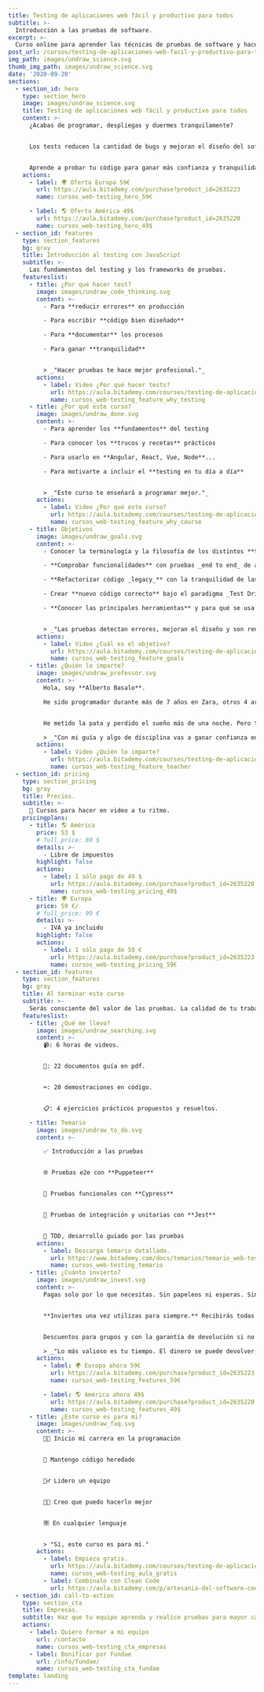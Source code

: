 ```yaml
---
title: Testing de aplicaciones web fácil y productivo para todos
subtitle: >-
  Introducción a las pruebas de software.
excerpt: >-
  Curso online para aprender las técnicas de pruebas de software y hacer testing fácil y rentable.
post_url: /cursos/testing-de-aplicaciones-web-facil-y-productivo-para-todos/
img_path: images/undraw_science.svg
thumb_img_path: images/undraw_science.svg
date: '2020-09-20'
sections:
  - section_id: hero
    type: section_hero
    image: images/undraw_science.svg
    title: Testing de aplicaciones web fácil y productivo para todos
    content: >-
      ¿Acabas de programar, despliegas y duermes tranquilamente?


      Los tests reducen la cantidad de bugs y mejoran el diseño del software.


      Aprende a probar tu código para ganar más confianza y tranquilidad.
    actions:
      - label: 🌍 Oferta Europa 59€
        url: https://aula.bitademy.com/purchase?product_id=2635223
        name: cursos_web-testing_hero_59€

      - label: 🌎 Oferta América 49$
        url: https://aula.bitademy.com/purchase?product_id=2635220
        name: cursos_web-testing_hero_49$
  - section_id: features
    type: section_features
    bg: gray
    title: Introducción al testing con JavaScript
    subtitle: >-
      Las fundamentos del testing y los frameworks de pruebas.
    featureslist:
      - title: ¿Por qué hacer test?
        image: images/undraw_code_thinking.svg
        content: >-
          - Para **reducir errores** en producción

          - Para escribir **código bien diseñado**

          - Para **documentar** los procesos

          - Para ganar **tranquilidad**


          > _"Hacer pruebas te hace mejor profesional."_
        actions:
          - label: Video ¿Por qué hacer tests?
            url: https://aula.bitademy.com/courses/testing-de-aplicaciones-web-facil-y-productivo-para-todos/lectures/21502622
            name: cursos_web-testing_feature_why_testing
      - title: ¿Por qué este curso?
        image: images/undraw_done.svg
        content: >-
          - Para aprender los **fundamentos** del testing

          - Para conocer los **trucos y recetas** prácticos

          - Para usarlo en **Angular, React, Vue, Node**...

          - Para motivarte a incluir el **testing en tu día a día**


          > _"Este curso te enseñará a programar mejor."_
        actions:
          - label: Video ¿Por qué este curso?
            url: https://aula.bitademy.com/courses/testing-de-aplicaciones-web-facil-y-productivo-para-todos/lectures/21502635
            name: cursos_web-testing_feature_why_course
      - title: Objetivos
        image: images/undraw_goals.svg
        content: >-
          - Conocer la terminología y la filosofía de los distintos **tipos de pruebas**.

          - **Comprobar funcionalidades** con pruebas _end to end_ de aplicaciones web.

          - **Refactorizar código _legacy_** con la tranquilidad de las pruebas unitarias y de integración.

          - Crear **nuevo código correcto** bajo el paradigma _Test Driven Development_.

          - **Conocer las principales herramientas** y para qué se usa cada una. _Puppeteer, Cypress y Jest._


          > _"Las pruebas detectan errores, mejoran el diseño y son rentables."_
        actions:
          - label: Video ¿Cuál es el objetivo?
            url: https://aula.bitademy.com/courses/testing-de-aplicaciones-web-facil-y-productivo-para-todos/lectures/18124744
            name: cursos_web-testing_feature_goals
      - title: ¿Quién lo imparte?
        image: images/undraw_professor.svg
        content: >-
          Hola, soy **Alberto Basalo**.

          He sido programador durante más de 7 años en Zara, otros 4 arquitecto de software para Tous y desde 2011 dirijo mi propia consultora. En total más de 20 años en la industria del software en grandes y pequeñas empresas.


          He metido la pata y perdido el sueño más de una noche. Pero también he aprendido que **las pruebas me permiten dormir tranquilo**.

          > _"Con mi guía y algo de disciplina vas a ganar confianza en tu desarrollo."_
        actions:
          - label: Video ¿Quién lo imparte?
            url: https://aula.bitademy.com/courses/testing-de-aplicaciones-web-facil-y-productivo-para-todos/lectures/18124745
            name: cursos_web-testing_feature_teacher
  - section_id: pricing
    type: section_pricing
    bg: gray
    title: Precios.
    subtitle: >-
      🏡 Cursos para hacer en video a tu ritmo.
    pricingplans:
      - title: 🌎 América
        price: 53 $
        # full_price: 89 $
        details: >-
          - Libre de impuestos
        highlight: false
        actions:
          - label: 1 sólo pago de 49 $
            url: https://aula.bitademy.com/purchase?product_id=2635220
            name: cursos_web-testing_pricing_49$
      - title: 🌍 Europa
        price: 59 €/
        # full_price: 99 €
        details: >-
          - IVA ya incluido
        highlight: false
        actions:
          - label: 1 sólo pago de 59 €
            url: https://aula.bitademy.com/purchase?product_id=2635223
            name: cursos_web-testing_pricing_59€
  - section_id: features
    type: section_features
    bg: gray
    title: Al terminar este curso
    subtitle: >-
      Serás consciente del valor de las pruebas. La calidad de tu trabajo va a mejorar y se reflejará en tu reconocimiento laboral y en tu confianza.
    featureslist:
      - title: ¿Qué me llevo?
        image: images/undraw_searching.svg
        content: >-
          📹: 6 horas de videos.


          📖: 22 documentos guía en pdf.


          ⌨: 20 demostraciones en código.


          📋: 4 ejercicios prácticos propuestos y resueltos.

      - title: Temario
        image: images/undraw_to_do.svg
        content: >-

          ✅ Introducción a las pruebas


          🌐 Pruebas e2e con **Puppeteer**


          🌲 Pruebas funcionales con **Cypress**


          🔬 Pruebas de integración y unitarias con **Jest**


          🧬 TDD, desarrollo guiado por las pruebas
        actions:
          - label: Descarga temario detallado.
            url: https://www.bitademy.com/docs/temarios/temario_web-testing.pdf
            name: cursos_web-testing_temario
      - title: ¿Cuánto invierto?
        image: images/undraw_invest.svg
        content: >-
          Pagas solo por lo que necesitas. Sin papeleos ni esperas. Sin ataduras ni suscripciones.


          **Inviertes una vez utilizas para siempre.** Recibirás todas las actualizaciones y novedades.


          Descuentos para grupos y con la garantía de devolución si no te resulta útil.

          > _"Lo más valioso es tu tiempo. El dinero se puede devolver; el tiempo no."_
        actions:
          - label: 🌍 Europa ahora 59€
            url: https://aula.bitademy.com/purchase?product_id=2635223
            name: cursos_web-testing_features_59€

          - label: 🌎 América ahora 49$
            url: https://aula.bitademy.com/purchase?product_id=2635220
            name: cursos_web-testing_features_49$
      - title: ¿Este curso es para mi?
        image: images/undraw_faq.svg
        content: >-
          👨‍💻 Inicio mi carrera en la programación


          👴 Mantengo código heredado


          🙋‍♂️ Lidero un equipo


          👨‍💼 Creo que puedo hacerlo mejor


          🈸 En cualquier lenguaje


          > "Sí, este curso es para mi."
        actions:
          - label: Empieza gratis.
            url: https://aula.bitademy.com/courses/testing-de-aplicaciones-web-facil-y-productivo-para-todos/lectures/18124744
            name: cursos_web-testing_aula_gratis
          - label: Combínalo con Clean Code
            url: https://aula.bitademy.com/p/artesania-del-software-codigo-limpio-y-probado
  - section_id: call-to-action
    type: section_cta
    title: Empresas.
    subtitle: Haz que tu equipo aprenda y realice pruebas para mayor calidad y fiabilidad del software.
    actions:
      - label: Quiero formar a mi equipo
        url: /contacto
        name: cursos_web-testing_cta_empresas
      - label: Bonificar por Fundae
        url: /info/fundae/
        name: cursos_web-testing_cta_fundae
template: landing
---
```

